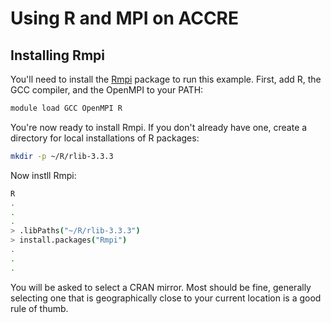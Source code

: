 # Using R and MPI on ACCRE

## Installing Rmpi

You'll need to install the [Rmpi](http://cran.r-project.org/package=Rmpi) package to run this example.  First, add R, the GCC compiler, and the OpenMPI to your PATH:

```bash
module load GCC OpenMPI R
```

You're now ready to install Rmpi. If you don't already have one, create a directory for local installations of R packages:

```bash
mkdir -p ~/R/rlib-3.3.3
```

Now instll Rmpi:

```bash
R
.
.
.
> .libPaths("~/R/rlib-3.3.3")
> install.packages("Rmpi")
.
.
.
```

You will be asked to select a CRAN mirror. Most should be fine, generally selecting one that is geographically close to your current location is a good rule of thumb.
